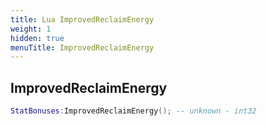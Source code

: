 ```yaml
---
title: Lua ImprovedReclaimEnergy
weight: 1
hidden: true
menuTitle: ImprovedReclaimEnergy
---
```

## ImprovedReclaimEnergy
```lua
StatBonuses:ImprovedReclaimEnergy(); -- unknown - int32
```